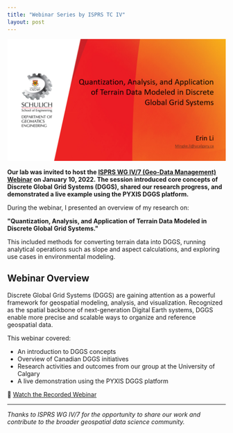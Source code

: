 ```yaml
---
title: "Webinar Series by ISPRS TC IV"
layout: post
---
```

![COVER_PAGE](/assets/img/20220110/cover.png)

**Our lab was invited to host the [ISPRS WG IV/7 (Geo-Data Management) Webinar](https://www.isprs.org/news/announcements/details.aspx?ID=271) on January 10, 2022. The session introduced core concepts of Discrete Global Grid Systems (DGGS), shared our research progress, and demonstrated a live example using the PYXIS DGGS platform.**

During the webinar, I presented an overview of my research on:

**"Quantization, Analysis, and Application of Terrain Data Modeled in Discrete Global Grid Systems."**

This included methods for converting terrain data into DGGS, running analytical operations such as slope and aspect calculations, and exploring use cases in environmental modeling.

## Webinar Overview

Discrete Global Grid Systems (DGGS) are gaining attention as a powerful framework for geospatial modeling, analysis, and visualization. Recognized as the spatial backbone of next-generation Digital Earth systems, DGGS enable more precise and scalable ways to organize and reference geospatial data.

This webinar covered:

- An introduction to DGGS concepts  
- Overview of Canadian DGGS initiatives  
- Research activities and outcomes from our group at the University of Calgary  
- A live demonstration using the PYXIS DGGS platform

🎥 [Watch the Recorded Webinar](https://www.youtube.com/watch?v=FWGl4lSrIyA)

---

_Thanks to ISPRS WG IV/7 for the opportunity to share our work and contribute to the broader geospatial data science community._
